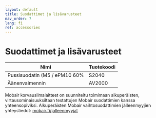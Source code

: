 ```yaml
---
layout: default
title: Suodattimet ja lisävarusteet
nav_order: 7
lang: fi
ref: accessories
---
```


# Suodattimet ja lisävarusteet

| Nimi                          | Tuotekoodi    |
| ----------------------------- | ------------- |
| Pussisuodatin (M5 / ePM10 60% | S2040         |
| Äänenvaimennin                | AV2000        |

Mobair korvausilmalaitteet on suunniteltu toimimaan alkuperäisten, virtausominaisuuksiltaan testattujen Mobair suodattimien kanssa yhteensopiviksi. Alkuperäisten Mobair vaihtosuodattimien jälleenmyyjien yhteystiedot: [mobair.fi/jalleenmyyjat](https://mobair.fi/jalleenmyyjat)
